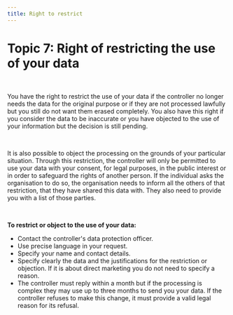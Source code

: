 ```yaml
---
title: Right to restrict
---
```

# Topic 7: Right of restricting the use of your data

&nbsp;

You have the right to restrict the use of your data if the controller no longer needs the data for the original purpose or if they are not processed lawfully but you still do not want them erased completely. You also have this right if you consider the data to be inaccurate or you have objected to the use of your information but the decision is still pending.

&nbsp;

It is also possible to object the processing on the grounds of your particular situation. Through this restriction, the controller will only be permitted to use your data with your consent, for legal purposes, in the public interest or in order to safeguard the rights of another person. If the individual asks the organisation to do so, the organisation needs to inform all the others of that restriction, that they have shared this data with. They also need to provide you with a list of those parties.

&nbsp;

**To restrict or object to the use of your data:**

- Contact the controller's data protection officer. 
- Use precise language in your request. 
- Specify your name and contact details. 
- Specify clearly the data and the justifications for the restriction or objection. If it is about direct marketing you do not need to specify a reason. 
- The controller must reply within a month but if the processing is complex they may use up to three months to send you your data. If the controller refuses to make this change, it must provide a valid legal reason for its refusal.
